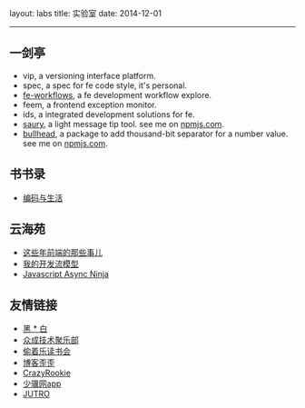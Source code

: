 layout: labs
title: 实验室
date: 2014-12-01

---

## 一剑亭

- vip, a versioning interface platform.
- spec, a spec for fe code style, it's personal.
- [fe-workflows](http://gejiawen.github.io/fe-workflows/), a fe development workflow explore.
- feem, a frontend exception monitor.
- ids, a integrated development solutions for fe.
- [saury](https://github.com/gejiawen/saury), a light message tip tool. see me on [npmjs.com](https://www.npmjs.org/package/saury).
- [bullhead](https://github.com/gejiawen/bullhead), a package to add thousand-bit separator for a number value. see me on [npmjs.com](https://www.npmjs.com/package/bullhead).

## 书书录

- [编码与生活](http://gejiawen.github.io/coding-book)

## 云海苑

- [这些年前端的那些事儿](http://gejiawen.github.io/slides/things-for-fe-in-these-years)
- [我的开发流模型](http://gejiawen.github.io/slides/my-dev-workflows)
- [Javascript Async Ninja](http://gejiawen.github.io/slides/javascript-async-ninja)

## 友情链接

- [黑 * 白](http://youngsterxyf.github.io/)
- [众成技术聚乐部](http://happytechgroup.github.io/)
- [偷着乐读书会](http://happyreading.github.io/)
- [博客歪歪](http://www.bokeyy.com/)
- [CrazyRookie](http://crazyrookie.com/)
- [少骥网app](http://tangzhengwen.com/)
- [JUTRO](http://jutro.cn/)


